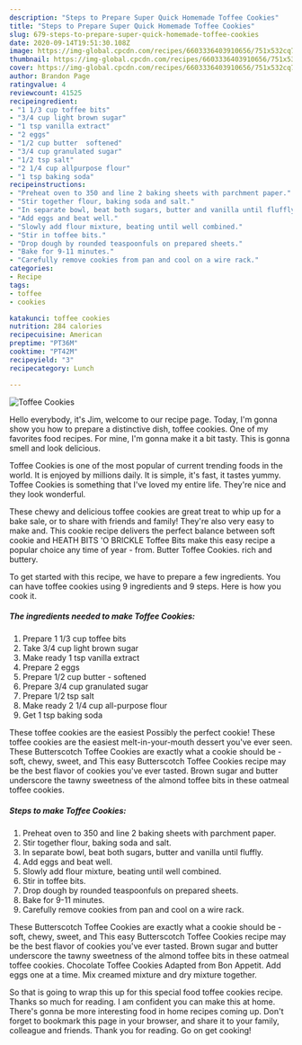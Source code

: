 ```yaml
---
description: "Steps to Prepare Super Quick Homemade Toffee Cookies"
title: "Steps to Prepare Super Quick Homemade Toffee Cookies"
slug: 679-steps-to-prepare-super-quick-homemade-toffee-cookies
date: 2020-09-14T19:51:30.108Z
image: https://img-global.cpcdn.com/recipes/6603336403910656/751x532cq70/toffee-cookies-recipe-main-photo.jpg
thumbnail: https://img-global.cpcdn.com/recipes/6603336403910656/751x532cq70/toffee-cookies-recipe-main-photo.jpg
cover: https://img-global.cpcdn.com/recipes/6603336403910656/751x532cq70/toffee-cookies-recipe-main-photo.jpg
author: Brandon Page
ratingvalue: 4
reviewcount: 41525
recipeingredient:
- "1 1/3 cup toffee bits"
- "3/4 cup light brown sugar"
- "1 tsp vanilla extract"
- "2 eggs"
- "1/2 cup butter  softened"
- "3/4 cup granulated sugar"
- "1/2 tsp salt"
- "2 1/4 cup allpurpose flour"
- "1 tsp baking soda"
recipeinstructions:
- "Preheat oven to 350 and line 2 baking sheets with parchment paper."
- "Stir together flour, baking soda and salt."
- "In separate bowl, beat both sugars, butter and vanilla until fluffly."
- "Add eggs and beat well."
- "Slowly add flour mixture, beating until well combined."
- "Stir in toffee bits."
- "Drop dough by rounded teaspoonfuls on prepared sheets."
- "Bake for 9-11 minutes."
- "Carefully remove cookies from pan and cool on a wire rack."
categories:
- Recipe
tags:
- toffee
- cookies

katakunci: toffee cookies 
nutrition: 284 calories
recipecuisine: American
preptime: "PT36M"
cooktime: "PT42M"
recipeyield: "3"
recipecategory: Lunch

---
```



![Toffee Cookies](https://img-global.cpcdn.com/recipes/6603336403910656/751x532cq70/toffee-cookies-recipe-main-photo.jpg)

Hello everybody, it's Jim, welcome to our recipe page. Today, I'm gonna show you how to prepare a distinctive dish, toffee cookies. One of my favorites food recipes. For mine, I'm gonna make it a bit tasty. This is gonna smell and look delicious.

Toffee Cookies is one of the most popular of current trending foods in the world. It is enjoyed by millions daily. It is simple, it's fast, it tastes yummy. Toffee Cookies is something that I've loved my entire life. They're nice and they look wonderful.

These chewy and delicious toffee cookies are great treat to whip up for a bake sale, or to share with friends and family! They&#39;re also very easy to make and. This cookie recipe delivers the perfect balance between soft cookie and HEATH BITS &#39;O BRICKLE Toffee Bits make this easy recipe a popular choice any time of year - from. Butter Toffee Cookies. rich and buttery.


To get started with this recipe, we have to prepare a few ingredients. You can have toffee cookies using 9 ingredients and 9 steps. Here is how you cook it.

<!--inarticleads1-->

##### The ingredients needed to make Toffee Cookies:

1. Prepare 1 1/3 cup toffee bits
1. Take 3/4 cup light brown sugar
1. Make ready 1 tsp vanilla extract
1. Prepare 2 eggs
1. Prepare 1/2 cup butter - softened
1. Prepare 3/4 cup granulated sugar
1. Prepare 1/2 tsp salt
1. Make ready 2 1/4 cup all-purpose flour
1. Get 1 tsp baking soda


These toffee cookies are the easiest Possibly the perfect cookie! These toffee cookies are the easiest melt-in-your-mouth dessert you&#39;ve ever seen. These Butterscotch Toffee Cookies are exactly what a cookie should be - soft, chewy, sweet, and This easy Butterscotch Toffee Cookies recipe may be the best flavor of cookies you&#39;ve ever tasted. Brown sugar and butter underscore the tawny sweetness of the almond toffee bits in these oatmeal toffee cookies. 

<!--inarticleads2-->

##### Steps to make Toffee Cookies:

1. Preheat oven to 350 and line 2 baking sheets with parchment paper.
1. Stir together flour, baking soda and salt.
1. In separate bowl, beat both sugars, butter and vanilla until fluffly.
1. Add eggs and beat well.
1. Slowly add flour mixture, beating until well combined.
1. Stir in toffee bits.
1. Drop dough by rounded teaspoonfuls on prepared sheets.
1. Bake for 9-11 minutes.
1. Carefully remove cookies from pan and cool on a wire rack.


These Butterscotch Toffee Cookies are exactly what a cookie should be - soft, chewy, sweet, and This easy Butterscotch Toffee Cookies recipe may be the best flavor of cookies you&#39;ve ever tasted. Brown sugar and butter underscore the tawny sweetness of the almond toffee bits in these oatmeal toffee cookies. Chocolate Toffee Cookies Adapted from Bon Appetit. Add eggs one at a time. Mix creamed mixture and dry mixture together. 

So that is going to wrap this up for this special food toffee cookies recipe. Thanks so much for reading. I am confident you can make this at home. There's gonna be more interesting food in home recipes coming up. Don't forget to bookmark this page in your browser, and share it to your family, colleague and friends. Thank you for reading. Go on get cooking!
